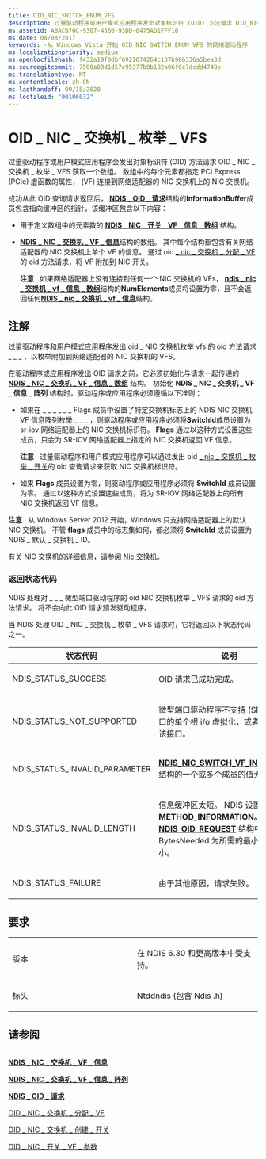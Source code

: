 ```yaml
---
title: OID_NIC_SWITCH_ENUM_VFS
description: 过量驱动程序或用户模式应用程序发出对象标识符 (OID) 方法请求 OID_NIC_SWITCH_ENUM_VFS 获取数组。
ms.assetid: ABACB70C-9307-4560-93DD-0475AD1FFF10
ms.date: 08/08/2017
keywords: -从 Windows Vista 开始 OID_NIC_SWITCH_ENUM_VFS 的网络驱动程序
ms.localizationpriority: medium
ms.openlocfilehash: f432a19f0dbf6921074264c137b98b336a5bea3d
ms.sourcegitcommit: 7500a03d1d57e95377b0b182a06f6c7dcdd4748e
ms.translationtype: MT
ms.contentlocale: zh-CN
ms.lasthandoff: 09/15/2020
ms.locfileid: "90106032"
---
```

# <a name="oid_nic_switch_enum_vfs"></a>OID \_ NIC \_ 交换机 \_ 枚举 \_ VFS


过量驱动程序或用户模式应用程序会发出对象标识符 (OID) 方法请求 OID \_ NIC \_ 交换机 \_ 枚举 \_ VFS 获取一个数组。 数组中的每个元素都指定 PCI Express (PCIe) 虚函数的属性， (VF) 连接到网络适配器的 NIC 交换机上的 NIC 交换机。

成功从此 OID 查询请求返回后， [**NDIS \_ OID \_ 请求**](/windows-hardware/drivers/ddi/ndis/ns-ndis-_ndis_oid_request)结构的**InformationBuffer**成员包含指向缓冲区的指针，该缓冲区包含以下内容：

-   用于定义数组中的元素数的 [**NDIS \_ NIC \_ 开关 \_ VF \_ 信息 \_ 数组**](/windows-hardware/drivers/ddi/ntddndis/ns-ntddndis-_ndis_nic_switch_vf_info_array) 结构。

-   [**NDIS \_ NIC \_ 交换机 \_ VF \_ 信息**](/windows-hardware/drivers/ddi/ntddndis/ns-ntddndis-_ndis_nic_switch_vf_info)结构的数组。 其中每个结构都包含有关网络适配器的 NIC 交换机上单个 VF 的信息。 通过 oid [ \_ nic \_ 交换机 \_ 分配 \_ VF](oid-nic-switch-allocate-vf.md)的 oid 方法请求，将 VF 附加到 NIC 开关。

    **注意**   如果网络适配器上没有连接到任何一个 NIC 交换机的 VFs， [**ndis \_ nic \_ 交换机 \_ vf \_ 信息 \_ 数组**](/windows-hardware/drivers/ddi/ntddndis/ns-ntddndis-_ndis_nic_switch_vf_info_array)结构的**NumElements**成员将设置为零，且不会返回任何[**NDIS \_ nic \_ 交换机 \_ vf \_ 信息**](/windows-hardware/drivers/ddi/ntddndis/ns-ntddndis-_ndis_nic_switch_vf_info)结构。

     

<a name="remarks"></a>注解
-------

过量驱动程序和用户模式应用程序发出 oid \_ NIC 交换机枚举 vfs 的 oid 方法请求 \_ \_ \_ ，以枚举附加到网络适配器的 NIC 交换机的 VFS。

在驱动程序或应用程序发出 OID 请求之前，它必须初始化与请求一起传递的 [**NDIS \_ NIC \_ 交换机 \_ VF \_ 信息 \_ 数组**](/windows-hardware/drivers/ddi/ntddndis/ns-ntddndis-_ndis_nic_switch_vf_info_array) 结构。 初始化 **NDIS \_ NIC \_ 交换机 \_ VF \_ 信息 \_ 阵列** 结构时，驱动程序或应用程序必须遵循以下准则：

-   如果在 \_ \_ \_ \_ \_ \_ Flags 成员中设置了特定交换机标志上的 NDIS NIC 交换机 VF 信息阵列枚举 \_ \_ \_ ，则驱动程序或应用程序必须将**SwitchId**成员设置为 sr-iov 网络适配器上的 NIC 交换机标识符。 **Flags** 通过以这种方式设置这些成员，只会为 SR-IOV 网络适配器上指定的 NIC 交换机返回 VF 信息。

    **注意**   过量驱动程序和用户模式应用程序可以通过发出 oid [ \_ nic \_ 交换机 \_ 枚举 \_ 开关](oid-nic-switch-enum-switches.md)的 oid 查询请求来获取 NIC 交换机标识符。

     

-   如果 **Flags** 成员设置为零，则驱动程序或应用程序必须将 **SwitchId** 成员设置为零。 通过以这种方式设置这些成员，将为 SR-IOV 网络适配器上的所有 NIC 交换机返回 VF 信息。

**注意**   从 Windows Server 2012 开始，Windows 只支持网络适配器上的默认 NIC 交换机。 不管 **flags** 成员中的标志集如何，都必须将 **SwitchId** 成员设置为 NDIS \_ 默认 \_ 交换机 \_ ID。

 

有关 NIC 交换机的详细信息，请参阅 [Nic 交换机](./nic-switches.md)。

### <a name="return-status-codes"></a>返回状态代码

NDIS 处理对 \_ \_ \_ 微型端口驱动程序的 oid NIC 交换机枚举 \_ VFS 请求的 oid 方法请求。 将不会向此 OID 请求颁发驱动程序。

当 NDIS 处理 OID \_ NIC \_ 交换机 \_ 枚举 \_ VFS 请求时，它将返回以下状态代码之一。

<table>
<colgroup>
<col width="50%" />
<col width="50%" />
</colgroup>
<thead>
<tr class="header">
<th>状态代码</th>
<th>说明</th>
</tr>
</thead>
<tbody>
<tr class="odd">
<td><p>NDIS_STATUS_SUCCESS</p></td>
<td><p>OID 请求已成功完成。</p></td>
</tr>
<tr class="even">
<td><p>NDIS_STATUS_NOT_SUPPORTED</p></td>
<td><p>微型端口驱动程序不支持 (SR-IOV) 接口的单个根 i/o 虚拟化，或者未启用使用该接口。</p></td>
</tr>
<tr class="odd">
<td><p>NDIS_STATUS_INVALID_PARAMETER</p></td>
<td><p><a href="/windows-hardware/drivers/ddi/ntddndis/ns-ntddndis-_ndis_nic_switch_vf_info_array" data-raw-source="[&lt;strong&gt;NDIS_NIC_SWITCH_VF_INFO_ARRAY&lt;/strong&gt;](/windows-hardware/drivers/ddi/ntddndis/ns-ntddndis-_ndis_nic_switch_vf_info_array)"><strong>NDIS_NIC_SWITCH_VF_INFO_ARRAY</strong></a>结构的一个或多个成员的值无效。</p></td>
</tr>
<tr class="even">
<td><p>NDIS_STATUS_INVALID_LENGTH</p></td>
<td><p>信息缓冲区太短。 NDIS 设置 <strong>数据。METHOD_INFORMATION。</strong> 将 <a href="/windows-hardware/drivers/ddi/ndis/ns-ndis-_ndis_oid_request" data-raw-source="[&lt;strong&gt;NDIS_OID_REQUEST&lt;/strong&gt;](/windows-hardware/drivers/ddi/ndis/ns-ndis-_ndis_oid_request)"><strong>NDIS_OID_REQUEST</strong></a> 结构中的成员 BytesNeeded 为所需的最小缓冲区大小。</p></td>
</tr>
<tr class="odd">
<td><p>NDIS_STATUS_FAILURE</p></td>
<td><p>由于其他原因，请求失败。</p></td>
</tr>
</tbody>
</table>

 

<a name="requirements"></a>要求
------------

<table>
<colgroup>
<col width="50%" />
<col width="50%" />
</colgroup>
<tbody>
<tr class="odd">
<td><p>版本</p></td>
<td><p>在 NDIS 6.30 和更高版本中受支持。</p></td>
</tr>
<tr class="even">
<td><p>标头</p></td>
<td>Ntddndis (包含 Ndis .h) </td>
</tr>
</tbody>
</table>

## <a name="see-also"></a>请参阅


****
[**NDIS \_ NIC \_ 交换机 \_ VF \_ 信息**](/windows-hardware/drivers/ddi/ntddndis/ns-ntddndis-_ndis_nic_switch_vf_info)

[**NDIS \_ NIC \_ 交换机 \_ VF \_ 信息 \_ 阵列**](/windows-hardware/drivers/ddi/ntddndis/ns-ntddndis-_ndis_nic_switch_vf_info_array)

[**NDIS \_ OID \_ 请求**](/windows-hardware/drivers/ddi/ndis/ns-ndis-_ndis_oid_request)

[OID \_ NIC \_ 交换机 \_ 分配 \_ VF](oid-nic-switch-allocate-vf.md)

[OID \_ NIC \_ 交换机 \_ 创建 \_ 开关](oid-nic-switch-create-switch.md)

[OID \_ NIC \_ 开关 \_ VF \_ 参数](oid-nic-switch-vf-parameters.md)

